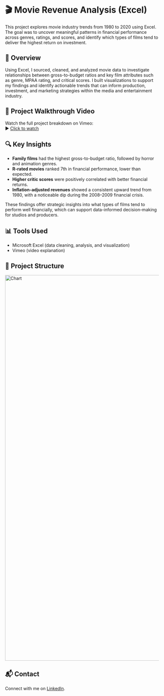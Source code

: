# 🎬 Movie Revenue Analysis (Excel)

This project explores movie industry trends from 1980 to 2020 using Excel. The goal was to uncover meaningful patterns in financial performance across genres, ratings, and scores, and identify which types of films tend to deliver the highest return on investment.

## 📌 Overview
Using Excel, I sourced, cleaned, and analyzed movie data to investigate relationships between gross-to-budget ratios and key film attributes such as genre, MPAA rating, and critical scores. I built visualizations to support my findings and identify actionable trends that can inform production, investment, and marketing strategies within the media and entertainment industry.

## 🎥 Project Walkthrough Video
Watch the full project breakdown on Vimeo:  
▶️ [Click to watch](https://vimeo.com/1096380572)

## 🔍 Key Insights
- **Family films** had the highest gross-to-budget ratio, followed by horror and animation genres.
- **R-rated movies** ranked 7th in financial performance, lower than expected.
- **Higher critic scores** were positively correlated with better financial returns.
- **Inflation-adjusted revenues** showed a consistent upward trend from 1980, with a noticeable dip during the 2008–2009 financial crisis.

These findings offer strategic insights into what types of films tend to perform well financially, which can support data-informed decision-making for studios and producers.

## 📊 Tools Used
- Microsoft Excel (data cleaning, analysis, and visualization)
- Vimeo (video explanation)

## 📂 Project Structure
<img width="1258" alt="Chart" src="https://github.com/user-attachments/assets/8538b72e-59bb-45e4-8850-c4b6fa0ac6bb" />

## 📬 Contact
Connect with me on [LinkedIn](linkedin.com/in/amirrah).

